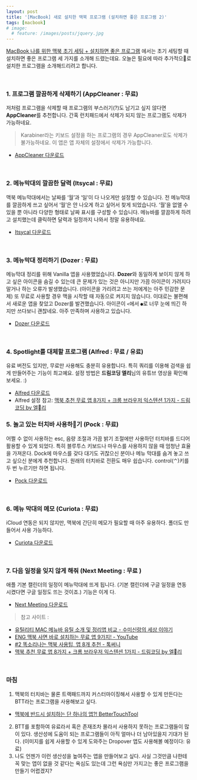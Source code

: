 ```yaml
---
layout: post
title: '[MacBook] 새로 설치한 맥북 프로그램 (설치하면 좋은 프로그램 2)'
tags: [macbook]
# image: 
  # feature: /images/posts/jquery.jpg
---
```


[MacBook 나를 위한 맥북 초기 세팅 + 설치하면 좋은 프로그램](https://uiuxchanh.github.io/2020/08/23/macbook-initial-setting/) 에서는 초기 세팅할 때 설치하면 좋은 프로그램 세 가지를 소개해 드렸는데요. 오늘은 필요에 따라 추가적으로 설치한 프로그램을 소개해드리려고 합니다.

<br>

### 1. 프로그램 깔끔하게 삭제하기 (AppCleaner : 무료)
저처럼 프로그램을 삭제할 때 프로그램의 부스러기(?)도 남기고 싶지 않다면 **AppCleaner**를 추천합니다. 간혹 런치패드에서 삭제가 되지 않는 프로그램도 삭제가 가능하네요.
> Karabiner라는 키보드 설정을 하는 프로그램의 경우 AppCleaner로도 삭제가 불가능하네요. 이 앱은 앱 자체의 설정에서 삭제가 가능합니다.
- [AppCleaner 다운로드](https://www.youtube.com/redirect?event=video_description&v=q7CGf6bJ8AA&q=https%3A%2F%2Ffreemacsoft.net%2Fappcleaner%2F&redir_token=QUFFLUhqazdVbTkybk80eVE4OV9qc24yZHBKLTlvdWJiUXxBQ3Jtc0ttOUVCMFpfRkJ2c1poNDB5MmpWVHpad1B4VVpKczBLX1VVbW5JTGNqSTFycTJ2Nm9jdk4tRHZEZjBFZmdGZjhFUHRVbDFncHlMM0d3aml3NExkWTZlcllwODNkX21NUmZBOXFUd3BncXZYN3p4SXV6WQ%3D%3D) 

<br>

### 2. 메뉴막대의 깔끔한 달력 (Itsycal : 무료)
맥북 메뉴막대에서는 날짜를 ‘월’과 ‘일’이 다 나오게만 설정할 수 있습니다. 전 메뉴막대를 깔끔하게 쓰고 싶어서 ‘월’은 안 나오게 하고 싶어서 찾게 되었습니다. ‘월’을 없앨 수 있을 뿐 아니라 다양한 형태로 날짜 표시를 구성할 수 있습니다.
메뉴바를 깔끔하게 하려고 설치했는데 클릭하면 달력과 일정까지 나와서 정말 유용하네요.
- [Itsycal 다운로드](https://www.youtube.com/redirect?event=video_description&v=q7CGf6bJ8AA&q=https%3A%2F%2Fwww.mowglii.com%2Fitsycal%2F&redir_token=QUFFLUhqa3VPcGNDM0VZdnR5bDg3VGlQVl96cXQ3ZWU2QXxBQ3Jtc0tuMy1BVVg5S0RpRWJPbGhvdEVZZklUV2JibXl2eVhudDNvNnpSNDNrSlRXU1lDYjNXV19lSVd6dEx4RnRTYS13MkxXeEluN2k1MXNsWmRRektQT1pwRUtzRmN5VUxjbHd0STM3NkVjS19OazNLYmxDWQ%3D%3D)

<br>

### 3. 메뉴막대 정리하기 (Dozer : 무료)
메뉴막대 정리를 위해 Vanilla 앱을 사용했었습니다. **Dozer**와 동일하게 보이지 않게 하고 싶은 아이콘을 숨길 수 있는데 큰 문제가 있는 것은 아니지만 가끔 아이콘이 가려지다 말거나 하는 오류가 발생했습니다. (아이콘을 가리려고 쓰는 저에게는 아주 민감한 문제) 또 무료로 사용할 경우 맥을 시작할 때 자동으로 켜지지 않습니다.
이대로는 불편해서 새로운 앱을 찾았고 Dozer를 발견했습니다. 아이콘이 `<`에서 `●`로 너무 눈에 띄긴 하지만 쓰다보니 괜찮네요. 아주 만족하며 사용하고 있습니다. 
- [Dozer 다운로드](https://github.com/Mortennn/Dozer)

<br>

### 4. Spotlight를 대체할 프로그램 (Alfred : 무료 / 유료)
유료 버전도 있지만, 무료만 사용해도 충분히 유용합니다. 특히 쿼리를 이용해 검색을 쉽게 만들어주는 기능이 최고예요. 설정 방법은 **드림코딩 엘리**님의 유튜브 영상을 확인해보세요. :)
- [Alfred 다운로드](https://www.youtube.com/redirect?event=video_description&v=q7CGf6bJ8AA&q=https%3A%2F%2Fapps.apple.com%2Fkr%2Fapp%2Falfred%2Fid405843582%3Fmt%3D12&redir_token=QUFFLUhqa1hQTy1kVVJOQThSUVhEbjI2ZVZuMjByVVprUXxBQ3Jtc0tudnE2Y2taS0hQclJ5dVo1d2FRS2NuQVVjSW5Va0ZENW5zVHFLRHBJaG0tcjhDR0FFb1NoMFVfMTNmQklZQWJSczhpdjBnWEhUX2swb0I0RWcxcHE0MDRUN2U5RXhnWjFnV3VoWGpsMGtCd0RCeHl0SQ%3D%3D)
- Alfred 설정 참고: [맥북 추천 무료 앱 8가지 + 크롬 브라우저 익스텐션 1가지 - 드림코딩 by 엘리](https://www.youtube.com/watch?v=JtduKIxBn4w)

### 5. 놀고 있는 터치바 사용하기 (Pock : 무료)
어쩔 수 없이 사용하는 esc, 음량 조절과 가끔 밝기 조절에만 사용하던 터치바를 드디어 활용할 수 있게 되었다. 특히 블루투스 키보드나 마우스를 사용하지 않을 때 엄청난 효율을 가져온다. Dock에 마우스를 갖다 대기도 귀찮으신 분이나 메뉴 막대를 숨겨 놓고 쓰고 싶으신 분에게 추천합니다.
원래의 터치바로 전환도 매우 쉽습니다. control(⌃)키를 두 번 누르기만 하면 됩니다.
- [Pock 다운로드](https://www.youtube.com/redirect?event=comments&stzid=UgzUFg5lPsO12o_dZet4AaABAg&q=https%3A%2F%2Fpock.dev%2F&redir_token=QUFFLUhqbFJJUktQQXdxcnhmZTVVUjlCeFVMcWpmNklSd3xBQ3Jtc0trTFhpeDl5ZmxiaVNPeHNacV9QTTZoWEMtbEdQZDkwUEhSMU51dzVRLVp1SEV6Ujh6Q1ZoaFoxVWdkbWExZFRJMGx2aUJhblpEREhEbWE5SWU1MTk3V3ZoaXpmamFLNklycEttMExLeDVsbDZiYm1nTQ%3D%3D) 

<br>

### 6. 메뉴 막대의 메모 (Curiota : 무료)
iCloud 연동은 되지 않지만, 맥북에 간단히 메모가 필요할 때 아주 유용하다. 폴더도 만들어서 사용 가능하다.
- [Curiota 다운로드](https://www.zengobi.com/curiota/)

<br>

### 7. 다음 일정을 잊지 않게 해줘 (Next Meeting : 무료 )
애플 기본 캘린더의 일정이 메뉴막대에 뜨게 됩니다. (기본 캘린더에 구글 일정을 연동 시켰다면 구글 일정도 뜨는 것이죠.) 기능은 이게 다.
- [Next Meeting 다운로드](https://www.youtube.com/redirect?event=video_description&v=JtduKIxBn4w&redir_token=QUFFLUhqbVhXN0Z3UENrR2hNcmhIbE54MkpGcG5Tb2hNUXxBQ3Jtc0trRHlTNy1UZndtZlh4aWRoanJuV1BsM3lYVWdTSUZaOGVGYUt3OHd2RF8xb1FYbE1YZkRPOWdYX0lSS3M0T0F0VzVvYjJ4cGJWa05Oc2J0ZENYd2JTSkRibDRrcTN0OFdtWUJOLUI3MkhJcjB5S1NsNA%3D%3D&q=https%3A%2F%2Fapps.apple.com%2Fus%2Fapp%2Fnext-meeting%2Fid1017470484%3Fmt%3D12) 

> 참고 사이트 :
- [유틸리티 MAC 메뉴바 유틸 소개 및 정리앱 비교 - 수미신랑의 세상 이야기](https://tkkim69.tistory.com/42)
- [ENG 맥북 사면 바로 설치하는 무료 앱 9가지! - YouTube](https://www.youtube.com/watch?v=q7CGf6bJ8AA)
- [#2 똑소리나는 맥북 사용팁, 앱 8개 추천 - 톡써니](https://www.youtube.com/watch?v=wC7SGGAneNY)
- [맥북 추천 무료 앱 8가지 + 크롬 브라우저 익스텐션 1가지 - 드림코딩 by 엘리](https://www.youtube.com/watch?v=JtduKIxBn4w)

<br>
 
### 마침

1. 맥북의 터치바는 물론 트랙패드까지 커스터마이징해서 사용할 수 있게 만든다는 BTT라는 프로그램을 사용해보고 싶다.
- [맥북에 반드시 설치하는 단 하나의 앱?! BetterTouchTool](https://allgg.tistory.com/29)
2. BTT를 포함하여 유료라서 혹은 존재조차 몰라서 사용하지 못하는 프로그램들이 많이 있다. 생산성에 도움이 되는 프로그램들이 아직 얼마나 더 남아있을지 기대가 된다. (이미지를 쉽게 사용할 수 있게 도와주는 Dropover 앱도 사용해볼 예정이다: 유료)
3. 나도 언젠가 이런 생산성을 높여주는 앱을 만들어보고 싶다. 사실 그것만큼 나한테 꼭 맞는 앱이 없을 것 같다는 욕심도 있는데 그런 욕심만 가지고는 좋은 프로그램을 만들기 어렵겠지?